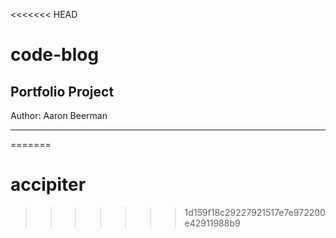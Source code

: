 <<<<<<< HEAD
# code-blog
Portfolio Project
--------------------
Author: Aaron Beerman

--------------------
=======
# accipiter
>>>>>>> 1d159f18c29227921517e7e972200e42911988b9
